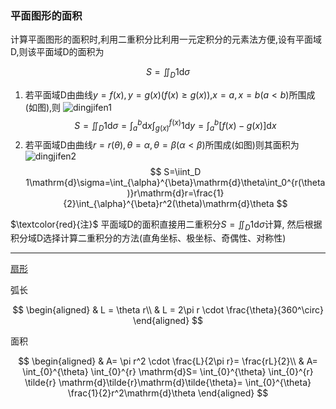 ### 平面图形的面积

计算平面图形的面积时,利用二重积分比利用一元定积分的元素法方便,设有平面域D,则该平面域D的面积为

$$
S=\iint_D 1\mathrm{d}\sigma
$$

1. 若平面域D由曲线$y=f(x), y=g(x)(f(x)\ge g(x))$,$x=a, x=b(a< b)$所围成(如图),则
   ![dingjifen1](dingjifen1.png)
   $$
   S=\iint_D 1\mathrm{d}\sigma=\int_a^b\mathrm{d}x\int_{g(x)}^{f(x)}1\mathrm{d}y=\int_a^b[f(x)-g(x)]\mathrm{d}x
   $$
2. 若平面域D由曲线$r=r(\theta), \theta=\alpha, \theta=\beta(\alpha< \beta)$所围成(如图)则其面积为
   ![dingjifen2](dingjifen2.png)
   $$
   S=\iint_D 1\mathrm{d}\sigma=\int_{\alpha}^{\beta}\mathrm{d}\theta\int_0^{r(\theta)}r\mathrm{d}r=\frac{1}{2}\int_{\alpha}^{\beta}r^2(\theta)\mathrm{d}\theta
   $$

$\textcolor{red}{注}$ 平面域D的面积直接用二重积分$S=\iint_D1\mathrm{d}\sigma$计算, 然后根据积分域D选择计算二重积分的方法(直角坐标、极坐标、奇偶性、对称性)

---

[扇形](https://zh.wikipedia.org/wiki/%E6%89%87%E5%BD%A2)

弧长

$$
\begin{aligned}
	& L = \theta r\\
	& L = 2\pi r \cdot \frac{\theta}{360^\circ}
\end{aligned}
$$

面积

$$
\begin{aligned}
	& A= \pi r^2 \cdot \frac{L}{2\pi r}= \frac{rL}{2}\\
	& A= \int_{0}^{\theta} \int_{0}^{r} \mathrm{d}S= \int_{0}^{\theta} \int_{0}^{r} \tilde{r} \mathrm{d}\tilde{r}\mathrm{d}\tilde{\theta}= \int_{0}^{\theta} \frac{1}{2}r^2\mathrm{d}\theta
\end{aligned}
$$

